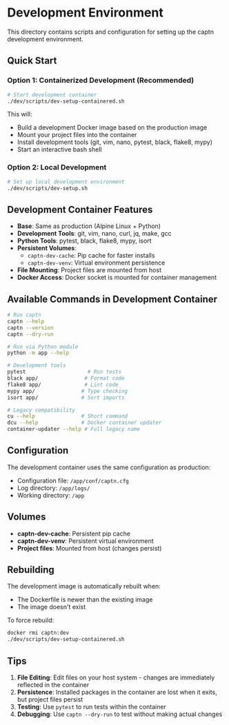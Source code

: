 # Development Environment

This directory contains scripts and configuration for setting up the captn development environment.

## Quick Start

### Option 1: Containerized Development (Recommended)

```bash
# Start development container
./dev/scripts/dev-setup-containered.sh
```

This will:
- Build a development Docker image based on the production image
- Mount your project files into the container
- Install development tools (git, vim, nano, pytest, black, flake8, mypy)
- Start an interactive bash shell

### Option 2: Local Development

```bash
# Set up local development environment
./dev/scripts/dev-setup.sh
```

## Development Container Features

- **Base**: Same as production (Alpine Linux + Python)
- **Development Tools**: git, vim, nano, curl, jq, make, gcc
- **Python Tools**: pytest, black, flake8, mypy, isort
- **Persistent Volumes**:
  - `captn-dev-cache`: Pip cache for faster installs
  - `captn-dev-venv`: Virtual environment persistence
- **File Mounting**: Project files are mounted from host
- **Docker Access**: Docker socket is mounted for container management

## Available Commands in Development Container

```bash
# Run captn
captn --help
captn --version
captn --dry-run

# Run via Python module
python -m app --help

# Development tools
pytest                    # Run tests
black app/               # Format code
flake8 app/              # Lint code
mypy app/               # Type checking
isort app/              # Sort imports

# Legacy compatibility
cu --help               # Short command
dcu --help              # Docker container updater
container-updater --help # Full legacy name
```

## Configuration

The development container uses the same configuration as production:
- Configuration file: `/app/conf/captn.cfg`
- Log directory: `/app/logs/`
- Working directory: `/app`

## Volumes

- **captn-dev-cache**: Persistent pip cache
- **captn-dev-venv**: Persistent virtual environment
- **Project files**: Mounted from host (changes persist)

## Rebuilding

The development image is automatically rebuilt when:
- The Dockerfile is newer than the existing image
- The image doesn't exist

To force rebuild:
```bash
docker rmi captn:dev
./dev/scripts/dev-setup-containered.sh
```

## Tips

1. **File Editing**: Edit files on your host system - changes are immediately reflected in the container
2. **Persistence**: Installed packages in the container are lost when it exits, but project files persist
3. **Testing**: Use `pytest` to run tests within the container
4. **Debugging**: Use `captn --dry-run` to test without making actual changes